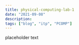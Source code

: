 ```yaml
---
title: physical-computing-lab-1
date: "2021-09-08"
description:
tags: ["blog", "itp", "PCOMP"]
---
```


placeholder text
